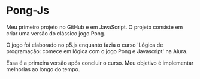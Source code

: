 # Pong-Js
Meu primeiro projeto no GitHub e em JavaScript.
O projeto consiste em criar uma versão do clássico jogo Pong.

O jogo foi elaborado no p5.js enquanto fazia o curso 'Lógica de programação: comece em lógica com o jogo Pong e Javascript' na Alura.

Essa é a primeira versão após concluir o curso. Meu objetivo é implementar melhorias ao longo do tempo.
